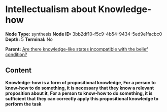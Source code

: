 # Intellectualism about Knowledge-how

**Node Type:** synthesis
**Node ID:** 3bb2df10-f5c9-4b54-9434-5ed9e1facbc0
**Depth:** 5
**Terminal:** No

**Parent:** [Are there knowledge-like states incompatible with the belief condition?](are-there-knowledge-like-states-incompatible-with-the-belief-condition-antithesis-33cb5f95-f668-4dc3-b2e6-354e113293fa.md)

## Content

**Knowledge-how is a form of propositional knowledge**, **For a person to know-how to do something, it is necessary that they know a relevant proposition about it**, **For a person to know-how to do something, it is sufficient that they can correctly apply this propositional knowledge to perform the task**
